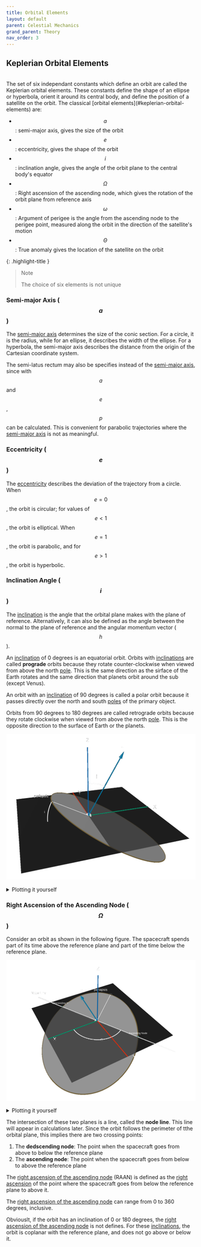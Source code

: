 ```yaml
---
title: Orbital Elements
layout: default
parent: Celestial Mechanics
grand_parent: Theory
nav_order: 3
---
```


## Keplerian Orbital Elements

<br />
The set of six independant constants which define an orbit are called the Keplerian orbital elements. These constants define the shape of an ellipse or hyperbola, orient it around its central body, and define the position of a satellite on the orbit. The classical [orbital elements](#keplerian-orbital-elements) are:

- $$a$$: semi-major axis, gives the size of the orbit
- $$e$$: eccentricity, gives the shape of the orbit
- $$i$$: inclination angle, gives the angle of the orbit plane to the central body's equator
- $$\Omega$$: Right ascension of the ascending node, which gives the rotation of the orbit plane from reference axis
- $$\omega$$: Argument of perigee is the angle from the ascending node to the perigee point, measured along the orbit in the direction of the satellite's motion
- $$\Theta$$: True anomaly gives the location of the satellite on the orbit

{: .highlight-title }

> Note
>
> The choice of six elements is not unique

### Semi-major Axis ($$a$$)

The [semi-major axis](#semi-major-axis-a) determines the size of the conic section. For a circle, it is the radius, while for an ellipse, it describes the width of the ellipse. For a hyperbola, the semi-major axis describes the distance from the origin of the Cartesian coordinate system.

The semi-latus rectum may also be specifies instead of the [semi-major axis](#semi-major-axis-a), since with $$a$$ and $$e$$, $$p$$ can be calculated. This is convenient for parabolic trajectories where the [semi-major axis](#semi-major-axis-a) is not as meaningful.

### Eccentricity ($$e$$)

The [eccentricity](#eccentricity-e) describes the deviation of the trajectory from a circle. When $$e = 0$$, the orbit is circular; for values of $$e \lt 1$$, the orbit is elliptical. When $$e = 1$$, the orbit is parabolic, and for $$e \gt 1$$, the orbit is hyperbolic.

### Inclination Angle ($$i$$)

The [inclination](#inclination-angle-i) is the angle that the orbital plane makes with the plane of reference. Alternatively, it can also be defined as the angle between the normal to the plane of reference and the angular momentum vector ($$h$$).

An [inclination](#inclination-angle-i) of 0 degrees is an equatorial orbit. Orbits with [inclinations](#inclination-angle-i) are called **prograde** orbits because they rotate counter-clockwise when viewed from above the north [pole](../../observation/celestial%20sphere/equatorial.html#poles). This is the same direction as the sirface of the Earth rotates and the same direction that planets orbit around the sub (except Venus).

An orbit with an [inclination](#inclination-angle-i) of 90 degrees is called a polar orbit because it passes directly over the north and south [poles](../../observation/celestial%20sphere/equatorial.html#poles) of the primary object.

Orbits from 90 degrees to 180 degrees are called retrograde orbits because they rotate clockwise when viewed from above the north [pole](../../observation/celestial%20sphere/equatorial.html#poles). This is the opposite direction to the surface of Earth or the planets.

![Inclination Angle](../../assets/images/theory/celestial%20mechanics/orbital%20elements/inclination.png)

<details markdown="block">
  <summary>Plotting it yourself</summary>

**In [1]**:

```python
import plotly.graph_objects as go
import numpy as np
from scipy.spatial.transform import Rotation as R
```

**In [2]**:

```python
def arrow(start, end, fig=None, **kwargs):
    start_offset = kwargs.get("start_offset") or 0.98
    tip_ratio = kwargs.get("tip_ratio") or 0.1
    x_0, y_0, z_0 = start + start_offset * (end - start)
    u_0, v_0, w_0 = tip_ratio * (end - start)
    cone = go.Cone(
        x=[x_0],
        y=[y_0],
        z=[z_0],
        u=[u_0],
        v=[v_0],
        w=[w_0],
        showlegend=False,
        showscale=False,
        sizemode="absolute",
        sizeref=10,
        **kwargs.get("cone", {}),
    )
    coords = np.vstack((start, end))
    line = go.Scatter3d(
        x=coords[:, 0],
        y=coords[:, 1],
        z=coords[:, 2],
        mode="lines+text",
        line=kwargs.get("line"),
        text=["", "h"],
        textfont=dict(size=30, family="sans-serif", color="black"),
        textposition="top center",
    )
    if fig is not None:
        fig.add_trace(line)
        fig.add_trace(cone)
    else:
        return line, cone
```

**In [3]**:

```python
colors = dict(
    green="rgb(102,194,165)",
    red="rgb(252,141,98)",
    blue="rgb(141,160,203)",
    pink="rgb(231,138,195)",
    lime="rgb(166,216,84)",
    yellow="rgb(255,217,47)",
)
```

**In [4]**:

```python
a = 100
e = 0.4
b = a * np.sqrt(1 - e ** 2)
r_p = a * (1 - e)

inclination = 30
raan = 0
omega = 0

rot = R.from_euler("zxy", [0, 0, inclination], degrees=True)

theta = np.arange(0, 2 * np.pi, step=0.01)
phi = 0
r = a * (1 - e ** 2) / (1 - e * np.cos(theta - phi))
x = r * np.cos(theta)
y = r * np.sin(theta)
z = np.zeros_like(x)
r = np.vstack((x, y, z)).T
rotated = rot.apply(r)

vector_scale = 100
h_vec = np.zeros((2, 3), dtype=float)
h_vec[1, 2] = vector_scale
rot_vec = rot.apply(h_vec)

periapsis = np.array(((0, 0, 0), (-r_p, 0, 0)))
peri_rot = rot.apply(periapsis)

plane_size = 100
plane = np.array(
    (
        (-plane_size, -plane_size, 0),
        (-plane_size, plane_size, 0),
        (plane_size, -plane_size, 0),
        (plane_size, plane_size, 0),
    )
)
inclination_range = np.arange(0, np.radians(inclination), step=0.01)
arc = (
    vector_scale
    / 2
    * np.vstack(
        (
            np.sin(inclination_range),
            np.zeros_like(inclination_range),
            np.cos(inclination_range),
        )
    ).T
)
arc_2 = (
    -r_p
    * np.vstack(
        (
            np.cos(inclination_range),
            np.zeros_like(inclination_range),
            -np.sin(inclination_range),
        )
    ).T
)
```

**In [5]**:

```python
data = go.Scatter3d(
    x=rotated[:, 0],
    y=rotated[:, 1],
    z=rotated[:, 2],
    mode="lines",
    line=dict(color=colors["blue"], width=10),
)
d2 = go.Mesh3d(
    x=rotated[:, 0], y=rotated[:, 1], z=rotated[:, 2], color="gray", opacity=1.0
)

d3 = go.Mesh3d(
    x=plane[:, 0], y=plane[:, 1], z=plane[:, 2], opacity=0.7, color="lightgray"
)

d4 = go.Scatter3d(
    x=[0],
    y=[0],
    z=[0],
    mode="markers",
    marker=dict(color="black", size=[40], sizeref=1, sizemode="diameter"),
    text="m1",
    textfont=dict(size=30, family="sans-serif", color="black"),
    textposition="top right",
)
d5 = go.Scatter3d(
    x=[0, 0],
    y=[0, 0],
    z=[0, 100],
    mode="lines+text",
    line={"width": 10},
    text=["", "Z"],
    textfont=dict(size=30, family="sans-serif", color="black"),
    textposition="top center",
)
d6 = go.Scatter3d(
    x=[0, 0],
    y=[0, 100],
    z=[0, 0],
    mode="lines+text",
    line={"width": 10},
    text=["", "Y"],
    textfont=dict(size=30, family="sans-serif", color="black"),
    textposition="middle right",
)
d7 = go.Scatter3d(
    x=[0, 100],
    y=[0, 0],
    z=[0, 0],
    mode="lines+text",
    line={"width": 10},
    text=["", "X"],
    textfont=dict(size=30, family="sans-serif", color="black"),
    textposition="middle right",
)

mid = arc.shape[0] // 2
label = [""] * arc.shape[0]
label[mid] = "i"
arcline = go.Scatter3d(
    x=arc[:, 0],
    y=arc[:, 1],
    z=arc[:, 2],
    mode="lines+text",
    line={"width": 8, "color": "black"},
    text=label,
    textfont=dict(size=30, family="sans-serif", color="black"),
    textposition="top center",
)

arcline_2 = go.Scatter3d(
    x=arc_2[:, 0],
    y=arc_2[:, 1],
    z=arc_2[:, 2],
    mode="lines+text",
    line={"width": 8, "color": "black"},
    text=label,
    textfont=dict(size=20, family="sans-serif", color="black"),
    textposition="middle left",
)

periline = go.Scatter3d(
    x=peri_rot[:, 0],
    y=peri_rot[:, 1],
    z=peri_rot[:, 2],
    mode="lines+markers+text",
    line={"width": 8, "color": "black"},
    marker={"symbol": "circle-open", "size": [0, 20]},
    text=["", "periapsis"],
    textfont=dict(size=20, family="sans-serif", color="black"),
    textposition="top left",
)

layout = dict(
    width=1080,
    height=720,
    autosize=False,
    xaxis={
        "showgrid": False,  # thin lines in the background
        "zeroline": False,  # thick line at x=0
        "visible": False,  # numbers below
    },
    yaxis={
        "showgrid": False,  # thin lines in the background
        "zeroline": False,  # thick line at x=0
        "visible": False,  # numbers below
    },
    scene=dict(
        hovermode=False,
        camera=dict(
            up=dict(
                x=0,
                y=0,
                z=1,
            ),
            eye=dict(
                x=1.0707,
                y=-1.0707,
                z=1,
            ),
        ),
        # aspectratio = dict( x=1, y=1, z=0.7 ),
        aspectmode="manual",
        xaxis={"showgrid": False, "zeroline": False, "visible": False},
        yaxis={"showgrid": False, "zeroline": False, "visible": False},
        zaxis={"showgrid": False, "zeroline": False, "visible": False},
    ),
    showlegend=False,
    margin={"b": 0, "t": 0, "r": 0, "l": 0},
)
```

**In [6]**:

```python
fig = go.Figure(layout=layout)

fig.add_trace(data)
fig.add_trace(d2)
fig.add_trace(d3)
fig.add_trace(d4)
fig.add_trace(d5)
fig.add_trace(d6)
fig.add_trace(d7)
arrow(
    start=rot_vec[0, :],
    end=rot_vec[1, :],
    fig=fig,
    line={"width": 10.0, "color": colors["red"]},
    cone={"colorscale": [[0, colors["red"]], [1, colors["red"]]]},
)
fig.add_trace(arcline)
fig.add_trace(arcline_2)
fig.add_trace(periline)

fig.show()
```

</details>

### Right Ascension of the Ascending Node ($$\Omega$$)

Consider an orbit as shown in the following figure. The spacecraft spends part of its time above the reference plane and part of the time below the reference plane.

![RAAN](../../assets/images/theory/celestial%20mechanics/orbital%20elements/raan.png)

<details markdown="block">
  <summary>Plotting it yourself</summary>

**In [1]**:

```python
import plotly.graph_objects as go
import numpy as np
from scipy.spatial.transform import Rotation as R
```

**In [2]**:

```python
def arrow(start, end, fig=None, **kwargs):
    start_offset = kwargs.get("start_offset") or 0.98
    tip_ratio = kwargs.get("tip_ratio") or 0.1
    x_0, y_0, z_0 = start + start_offset * (end - start)
    u_0, v_0, w_0 = tip_ratio * (end - start)
    cone = go.Cone(
        x=[x_0],
        y=[y_0],
        z=[z_0],
        u=[u_0],
        v=[v_0],
        w=[w_0],
        showlegend=False,
        showscale=False,
        sizemode="absolute",
        sizeref=10,
        **kwargs.get("cone", {}),
    )
    coords = np.vstack((start, end))
    line = go.Scatter3d(
        x=coords[:, 0],
        y=coords[:, 1],
        z=coords[:, 2],
        mode="lines+text",
        line=kwargs.get("line"),
        text=["", "h"],
        textfont=dict(size=30, family="sans-serif", color="black"),
        textposition="top center",
    )
    if fig is not None:
        fig.add_trace(line)
        fig.add_trace(cone)
    else:
        return line, cone
```

**In [3]**:

```python
colors = dict(
    green="rgb(102,194,165)",
    red="rgb(252,141,98)",
    blue="rgb(141,160,203)",
    pink="rgb(231,138,195)",
    lime="rgb(166,216,84)",
    yellow="rgb(255,217,47)",
)
```

**In [4]**:

```python
a = 100
e = 0.4
b = a * np.sqrt(1 - e ** 2)
r_p = a * (1 - e)
p = a * (1 - e ** 2)

inclination = 30
raan = 30
omega = 0

rot = R.from_euler("ZY", [raan, inclination], degrees=True)

theta = np.arange(0, 2 * np.pi, step=0.01)
phi = 0

r = a * (1 - e ** 2) / (1 - e * np.cos(theta - phi))
x = r * np.cos(theta)
y = r * np.sin(theta)
z = np.zeros_like(x)
r = np.vstack((x, y, z)).T
rotated = rot.apply(r)

vector_scale = 100
h_vec = np.zeros((2, 3), dtype=float)
h_vec[1, 2] = vector_scale
rot_vec = rot.apply(h_vec)

periapsis = np.array(((0, 0, 0), (-r_p, 0, 0)))
peri_rot = rot.apply(periapsis)

plane_size = 100
plane = np.array(
    (
        (-plane_size, -plane_size, 0),
        (-plane_size, plane_size, 0),
        (plane_size, -plane_size, 0),
        (plane_size, plane_size, 0),
    )
)
inclination_range = np.arange(0, np.radians(inclination), step=0.01)
arc = (
    vector_scale
    / 2
    * np.vstack(
        (
            np.sin(inclination_range),
            np.zeros_like(inclination_range),
            np.cos(inclination_range),
        )
    ).T
)
arc_rot = R.from_euler("Z", [raan], degrees=True)
arc = arc_rot.apply(arc)
arc_2 = (
    -r_p
    * np.vstack(
        (
            np.cos(inclination_range),
            np.zeros_like(inclination_range),
            -np.sin(inclination_range),
        )
    ).T
)
arc_2 = arc_rot.apply(arc_2)
N_vec = np.cross([0, 0, 1], rot_vec[1, :])
N = np.linalg.norm(N_vec)
u_N = N_vec / N
node_line = np.vstack(
    (
        np.linspace(-75, 75, 2),
        u_N[1] / u_N[0] * np.linspace(-75, 75, 2),
        np.zeros(2),
    )
).T

nodes = np.array(((0, p, 0), (0, -p, 0)))
nodes = rot.apply(nodes)

raan_range = np.arange(0, np.radians(90 + raan), step=0.01)
raan_arc = (
    vector_scale
    / 2
    * np.vstack((np.cos(raan_range), np.sin(raan_range), np.zeros_like(raan_range))).T
)
```

**In [5]**:

```python
data = go.Scatter3d(
    x=rotated[:, 0],
    y=rotated[:, 1],
    z=rotated[:, 2],
    mode="lines",
    line=dict(color=colors["blue"], width=10),
)
d2 = go.Mesh3d(
    x=rotated[:, 0], y=rotated[:, 1], z=rotated[:, 2], color="gray", opacity=1.0
)

d3 = go.Mesh3d(
    x=plane[:, 0], y=plane[:, 1], z=plane[:, 2], opacity=0.7, color="lightgray"
)

d4 = go.Scatter3d(
    x=[0],
    y=[0],
    z=[0],
    mode="markers",
    marker=dict(color="black", size=[40], sizeref=1, sizemode="diameter"),
    text="m1",
    textfont=dict(size=30, family="sans-serif", color="black"),
    textposition="top right",
)
d5 = go.Scatter3d(
    x=[0, 0],
    y=[0, 0],
    z=[0, 100],
    mode="lines+text",
    line={"width": 10},
    text=["", "Z"],
    textfont=dict(size=30, family="sans-serif", color="black"),
    textposition="top center",
)
d6 = go.Scatter3d(
    x=[0, 0],
    y=[0, 100],
    z=[0, 0],
    mode="lines+text",
    line={"width": 10},
    text=["", "Y"],
    textfont=dict(size=30, family="sans-serif", color="black"),
    textposition="middle right",
)
d7 = go.Scatter3d(
    x=[0, 100],
    y=[0, 0],
    z=[0, 0],
    mode="lines+text",
    line={"width": 10},
    text=["", "X"],
    textfont=dict(size=30, family="sans-serif", color="black"),
    textposition="middle right",
)

mid = arc.shape[0] // 2
label = [""] * arc.shape[0]
label[mid] = "i"
arcline = go.Scatter3d(
    x=arc[:, 0],
    y=arc[:, 1],
    z=arc[:, 2],
    mode="lines+text",
    line={"width": 8, "color": "black"},
    text=label,
    textfont=dict(size=30, family="sans-serif", color="black"),
    textposition="top center",
)

arcline_2 = go.Scatter3d(
    x=arc_2[:, 0],
    y=arc_2[:, 1],
    z=arc_2[:, 2],
    mode="lines+text",
    line={"width": 8, "color": "black"},
    text=label,
    textfont=dict(size=20, family="sans-serif", color="black"),
    textposition="middle left",
)

periline = go.Scatter3d(
    x=peri_rot[:, 0],
    y=peri_rot[:, 1],
    z=peri_rot[:, 2],
    mode="lines+markers+text",
    line={"width": 8, "color": "black"},
    marker={"symbol": "circle-open", "size": [0, 20]},
    text=["", "periapsis"],
    textfont=dict(size=20, family="sans-serif", color="black"),
    textposition="top left",
)

nodeline = go.Scatter3d(
    x=node_line[:, 0],
    y=node_line[:, 1],
    z=node_line[:, 2],
    mode="lines+text",
    line={"width": 8, "color": "black"},
    text=["", "Node Line"],
    textfont=dict(size=20, family="sans-serif", color="black"),
    textposition="top center",
)

nodesmarks = go.Scatter3d(
    x=nodes[:, 0],
    y=nodes[:, 1],
    z=nodes[:, 2],
    mode="markers+text",
    marker={"size": [15, 15]},
    text=["Ascending Node", "Descending Node"],
    textfont=dict(size=15, family="sans-serif", color="black"),
    textposition="top center",
)
mid = raan_arc.shape[0] // 2
label = [""] * raan_arc.shape[0]
label[mid] = "Ω"
raanarc = go.Scatter3d(
    x=raan_arc[:, 0],
    y=raan_arc[:, 1],
    z=raan_arc[:, 2],
    mode="lines+text",
    line={"width": 8, "color": "black"},
    text=label,
    textfont=dict(size=20, family="sans-serif", color="black"),
    textposition="middle right",
)

layout = dict(
    width=1080,
    height=720,
    autosize=False,
    xaxis={
        "showgrid": False,  # thin lines in the background
        "zeroline": False,  # thick line at x=0
        "visible": False,  # numbers below
    },
    yaxis={
        "showgrid": False,  # thin lines in the background
        "zeroline": False,  # thick line at x=0
        "visible": False,  # numbers below
    },
    scene=dict(
        hovermode=False,
        camera=dict(
            up=dict(
                x=0,
                y=0,
                z=1,
            ),
            eye=dict(
                x=1.0707,
                y=-1.0707,
                z=1,
            ),
        ),
        # aspectratio = dict( x=1, y=1, z=0.7 ),
        aspectmode="manual",
        xaxis={"showgrid": False, "zeroline": False, "visible": False},
        yaxis={"showgrid": False, "zeroline": False, "visible": False},
        zaxis={"showgrid": False, "zeroline": False, "visible": False},
    ),
    showlegend=False,
    margin={"b": 0, "t": 0, "r": 0, "l": 0},
)
```

**In [6]**:

```python
fig = go.Figure(layout=layout)

fig.add_trace(data)
fig.add_trace(d2)
fig.add_trace(d3)
fig.add_trace(d4)
fig.add_trace(d5)
fig.add_trace(d6)
fig.add_trace(d7)
arrow(
    start=rot_vec[0, :],
    end=rot_vec[1, :],
    fig=fig,
    line={"width": 10.0, "color": colors["red"]},
    cone={"colorscale": [[0, colors["red"]], [1, colors["red"]]]},
)

fig.add_trace(periline)
fig.add_trace(nodeline)
fig.add_trace(nodesmarks)
fig.add_trace(raanarc)

fig.show()
```

</details>

The intersection of these two planes is a line, called the **node line**. This line will appear in calculations later. Since the orbit follows the perimeter of tthe orbital plane, this implies there are two crossing points:

1. The **dedscending node**: The point when the spacecraft goes from above to below the reference plane
2. The **ascending node**: The point when the spacecraft goes from below to above the reference plane

The [right ascension of the ascending node](#right-ascension-of-the-ascending-node-omega) (RAAN) is defined as the [right ascension](../../observation/celestial%20sphere/equatorial.md#right-ascention) of the point where the spacecraft goes from below the reference plane to above it.

The [right ascension of the ascending node](#right-ascension-of-the-ascending-node-omega) can range from 0 to 360 degrees, inclusive.

Obviouslt, if the orbit has an inclination of 0 or 180 degrees, the [right ascension of the ascending node](#right-ascension-of-the-ascending-node-omega) is not defines. For these [inclinations](#inclination-angle-i), the orbit is coplanar with the reference plane, and does not go above or below it.
